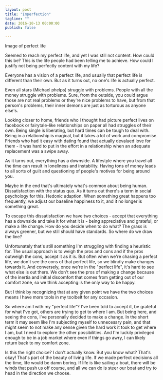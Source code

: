 ```yaml
---
layout: post
title: "Imperfection"
tagline: ""
date: 2016-10-13 00:00:00
publish: false

---
```


Image of perfect life

Seemed to reach my perfect life, and yet I was still not content. How could this be? This is the life people had been telling me to achieve. How could I justify not being perfectly content with my life?

Everyone has a vision of a perfect life, and usually that perfect life is different than their own. But as it turns out, no one's life is actually perfect.

Even all stars (Michael phelps) struggle with problems. People with all the money struggle with problems. Sure, from the outside, you could argue those are not real problems or they're nice problems to have, but from that person's problems, their inner demons are just as torturous as anyone else's. 

Looking closer to home, friends who I thought had picture perfect lives on facebook or fairytale-like relationships on paper all had struggles of their own. Being single is liberating, but hard times can be tough to deal with. Being in a relationship is magical, but it takes a lot of work and compromise. Friends who had it easy with dating found that actually devalued love for them - it was hard to put in the effort in a relationship when an adequate replacement was a swipe away. 

As it turns out, everything has a downside. A lifestyle where you travel all the time can result in loneliness and instability. Having tons of money leads to all sorts of guilt and questioning of people's motives for being around you. 

Maybe in the end that's ultimately what's common about being human. Dissatisfaction with the status quo. As it turns out there's a term in social psychology for this. Hedonic adaption. When something great happens too frequently, we adjust our baseline happiness to it, and it no longer is something great.

To escape this dissatisfaction we have two choices - accept that everything has a downside and take it for what it is - being appreciative and grateful, or make a life change. How do you decide when to do what? The grass is always greener, but we still should have standards. So where do we draw the line?

Unfortunately that's still something I'm struggling with finding a heuristic for. The usual approach is to weigh the pros and cons and if the pros outweigh the cons, accept it as it is. But often when we're chasing a perfect life, we don't see the cons of that perfect life, so we blindly make changes towards it. And conversely, once we're in the "perfect life", it's hard to see what else is out there. We don't see
the pros of making a change because of the inertia and initial discomfort that comes from getting out of our comfort zone, so we think accepting is the only way to be happy.

But I think by recognizing that at any given point we have the two choices means I have more tools in my toolbelt for any occasion.

So where am I with my "perfect life"? I've been told to accept it, be grateful for what I've got, others are trying to get to where I am. But being here, and seeing the cons, I've personally decided to make a change. In the short term it may seem like I'm subjecting myself to unnecesary pain, and that might seem to not make any sense given the hard work it took to get where I am, but I need to explore the other possibilities. And I'm luckily privileged enough to be in a job market where even if
things go awry, I can likely return back to my comfort zone. 

Is this the right choice? I don't actually know. But you know what? That's okay! That's part of the beauty of living life. If we made perfect decisions all the time, life would be damn boring. If life is like sailing a boat, there will be winds that push us off course, and all we can do is steer our boat and try to head in the direction we choose.

